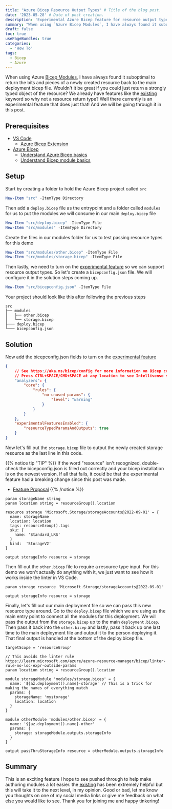 ```yaml
---
title: "Azure Bicep Resource Output Types" # Title of the blog post.
date: '2023-05-28' # Date of post creation.
description: 'Experimental Azure Bicep feature for resource output types'
summary: "When using `Azure Bicep Modules`, I have always found it suboptimal to return the bits and pieces of a newly created resource back to the main deployment bicep file. Wouldn't it be great if you could just return a strongly typed object of the resource? We already have features like the `existing` keyword so why not a resource return type? Well there currently is an experimental feature that does just that! And we will be going through it in this post"
draft: false 
toc: true
usePageBundles: true
categories:
  - 'How To'
tags:
  - Bicep
  - Azure
---
```


When using Azure [Bicep Modules][bicep-modules], I have always found it suboptimal to return the bits and pieces of a newly created resource back to the main deployment bicep file. Wouldn't it be great if you could just return a strongly typed object of the resource? We already have features like the [existing][bicep-existing-keyword] keyword so why not a resource return type? Well there currently is an experimental feature that does just that! And we will be going through it in this post.

## Prerequisites

- [VS Code][vs-code-download]
  - [Azure Bicep Extension][vs-code-bicep-ext]
- [Azure Bicep][azure-bicep-overview]
  - [Understand Azure Bicep basics][azure-bicep-basics]
  - [Understand Bicep module basics][azure-bicep-modules]

## Setup

Start by creating a folder to hold the Azure Bicep project called `src`

```powershell
New-Item "src" -ItemType Directory
```

Then add a `deploy.bicep` file as the entrypoint and a folder called `modules` for us to put the modules we will consume in our main `deploy.bicep` file

```powershell
New-Item "src/deploy.bicep" -ItemType File
New-Item "src/modules" -ItemType Directory
```

Create the files in our modules folder for us to test passing resource types for this demo

```powershell
New-Item "src/modules/other.bicep" -ItemType File
New-Item "src/modules/storage.bicep" -ItemType File
```

Then lastly, we need to turn on the [experimental feature][bicep-experimental-features] so we can support resource output types. So let's create a `bicepconfig.json` file. We will configure it in the solution steps coming up.

```powershell
New-Item "src/bicepconfig.json" -ItemType File
```

Your project should look like this after following the previous steps

```text
src
├── modules
│   ├── other.bicep
│   └── storage.bicep
├─── deploy.bicep
└─── bicepconfig.json
```

## Solution

Now add the bicepconfig.json fields to turn on the [experimental feature][bicep-resourcetype-proposal]

```json
{
    // See https://aka.ms/bicep/config for more information on Bicep configuration options
    // Press CTRL+SPACE/CMD+SPACE at any location to see Intellisense suggestions
    "analyzers": {
        "core": {
            "rules": {
                "no-unused-params": {
                    "level": "warning"
                }
            }
        }
    },
    "experimentalFeaturesEnabled": {
        "resourceTypedParamsAndOutputs": true
    }
}
```

Now let's fill out the `storage.bicep` file to output the newly created storage resource as the last line in this code.

{{% notice tip "TIP" %}}
If the word "resource" isn't recognized, double-check the bicepconfig.json is filled out correctly and your bicep installation is on the newest version. If all that fails, it could be that the experimental feature had a breaking change since this post was made.

- [Feature Proposal](https://github.com/azure/bicep/issues/2245)
{{% /notice %}}

```bicep
param storageName string
param location string = resourceGroup().location

resource storage 'Microsoft.Storage/storageAccounts@2022-09-01' = {
  name: storageName
  location: location
  tags: resourceGroup().tags
  sku: {
    name: 'Standard_LRS'
  }
  kind:  'StorageV2'
}

output storageInfo resource = storage
```

Then fill out the `other.bicep` file to require a resource type input. For this demo we won't actually do anything with it, we just want to see how it works inside the linter in VS Code.

```bicep
param storage resource 'Microsoft.Storage/storageAccounts@2022-09-01'

output storageInfo resource = storage
```

Finally, let's fill out our main deployment file so we can pass this new resource type around. Go to the `deploy.bicep` file which we are using as the main entry point to connect all the modules for this deployment. We will pass the output from the `storage.bicep` up to the main `deployment.bicep`. Then pass it back into the `other.bicep` and lastly, pass it back up one last time to the main deployment file and output it to the person deploying it. That final output is handled at the bottom of the deploy.bicep file.

```bicep
targetScope = 'resourceGroup'

// This avoids the linter rule https://learn.microsoft.com/azure/azure-resource-manager/bicep/linter-rule-no-loc-expr-outside-params
param location string = resourceGroup().location 

module storageModule 'modules/storage.bicep' = {
  name: '${az.deployment().name}-storage' // This is a trick for making the names of everything match
  params: {
    storageName: 'mystorage'
    location: location
  }
}

module otherModule 'modules/other.bicep' = {
  name: '${az.deployment().name}-other'
  params: {
    storage: storageModule.outputs.storageInfo
  }
}

output passThruStorageInfo resource = otherModule.outputs.storageInfo
```

## Summary

This is an exciting feature I hope to see pushed through to help make authoring modules a lot easier. the [existing][bicep-existing-keyword] has been extremely helpful but this will take it to the next level, in my opinion. Good or bad, let me know you thoughts on one of my social media links or give me feedback on what else you would like to see. Thank you for joining me and happy tinkering!

[bicep-existing-keyword]: https://learn.microsoft.com/azure/azure-resource-manager/bicep/existing-resource

[bicep-modules]: https://learn.microsoft.com/azure/azure-resource-manager/bicep/modules

[bicep-experimental-features]: https://learn.microsoft.com/azure/azure-resource-manager/bicep/bicep-config#enable-experimental-features

[bicep-resourcetype-proposal]: https://github.com/azure/bicep/issues/2245

[vs-code-download]: https://code.visualstudio.com/download
[vs-code-bicep-ext]: https://marketplace.visualstudio.com/items?itemName=ms-azuretools.vscode-bicep
[azure-bicep-overview]: https://learn.microsoft.com/azure/azure-resource-manager/bicep/overview?tabs=bicep
[azure-bicep-basics]: https://learn.microsoft.com/azure/azure-resource-manager/bicep/file
[azure-bicep-modules]: https://learn.microsoft.com/azure/azure-resource-manager/bicep/modules

